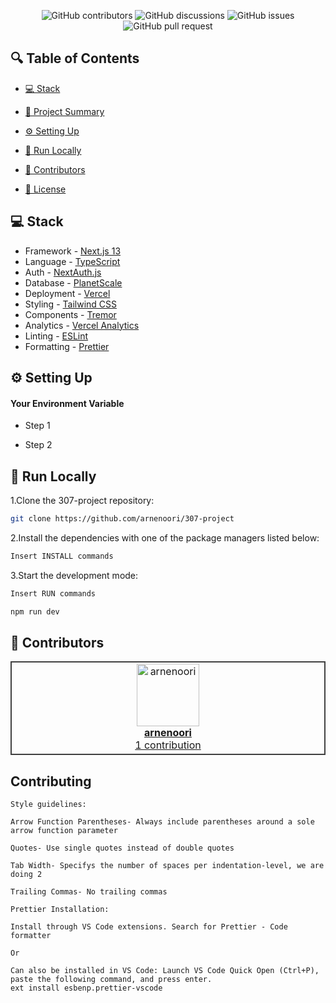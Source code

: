 <p align="center">
<a href=https://github.com/arnenoori/307-project target="_blank">

</a>
</p>


<p align="center">
<img src="https://img.shields.io/github/contributors/arnenoori/307-project" alt="GitHub contributors" />
<img src="https://img.shields.io/github/discussions/arnenoori/307-project" alt="GitHub discussions" />
<img src="https://img.shields.io/github/issues/arnenoori/307-project" alt="GitHub issues" />
<img src="https://img.shields.io/github/issues-pr/arnenoori/307-project" alt="GitHub pull request" />
</p>

<p></p>
<p></p>

## 🔍 Table of Contents

* [💻 Stack](#stack)

* [📝 Project Summary](#project-summary)

* [⚙️ Setting Up](#setting-up)

* [🚀 Run Locally](#run-locally)

* [🙌 Contributors](#contributors)

* [📄 License](#license)

## 💻 Stack

- Framework - [Next.js 13](https://nextjs.org/13)
- Language - [TypeScript](https://www.typescriptlang.org)
- Auth - [NextAuth.js](https://next-auth.js.org)
- Database - [PlanetScale](https://planetscale.com)
- Deployment - [Vercel](https://vercel.com/docs/concepts/next.js/overview)
- Styling - [Tailwind CSS](https://tailwindcss.com)
- Components - [Tremor](https://www.tremor.so)
- Analytics - [Vercel Analytics](https://vercel.com/analytics)
- Linting - [ESLint](https://eslint.org)
- Formatting - [Prettier](https://prettier.io)

## ⚙️ Setting Up

#### Your Environment Variable

- Step 1

- Step 2

## 🚀 Run Locally
1.Clone the 307-project repository:
```sh
git clone https://github.com/arnenoori/307-project
```
2.Install the dependencies with one of the package managers listed below:
```sh 
Insert INSTALL commands 
```
3.Start the development mode:
```sh 
Insert RUN commands 

npm run dev
```

## 🙌 Contributors

<table style="border:1px solid #404040;text-align:center;width:100%">
<tr><td style="width:14.29%;border:1px solid #404040;">
        <a href="https://github.com/arnenoori" spellcheck="false">
          <img src="https://avatars.githubusercontent.com/u/19876710?v=4?s=100" width="100px;" alt="arnenoori"/>
          <br />
          <b>arnenoori</b>
        </a>
        <br />
        <a href="https://github.com/arnenoori/307-project/commits?author=arnenoori" title="Contributions" spellcheck="false">
          1 contribution
        </a>
      </td></table>

## Contributing

```
Style guidelines:

Arrow Function Parentheses- Always include parentheses around a sole arrow function parameter

Quotes- Use single quotes instead of double quotes

Tab Width- Specifys the number of spaces per indentation-level, we are doing 2

Trailing Commas- No trailing commas

Prettier Installation:

Install through VS Code extensions. Search for Prettier - Code formatter

Or

Can also be installed in VS Code: Launch VS Code Quick Open (Ctrl+P), paste the following command, and press enter.
ext install esbenp.prettier-vscode
```
